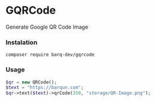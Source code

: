 # GQRCode
Generate Google QR Code Image

### Instalation
```
composer require barq-dev/gqrcode
```

### Usage
```php
$qr = new QRCode();
$text = "https://barqun.com";
$qr->text($text)->qrCode(350, "storage/QR-Image.png");
```
